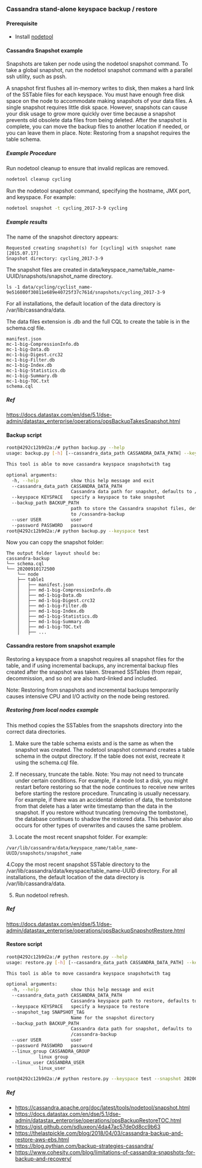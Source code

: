 ### Cassandra stand-alone keyspace backup / restore

#### Prerequisite

* Install [nodetool](https://cassandra.apache.org/doc/latest/tools/nodetool/nodetool.html)

#### Cassandra Snapshot example
Snapshots are taken per node using the nodetool snapshot command. To take a global snapshot, run the nodetool snapshot command with a parallel ssh utility, such as pssh.

A snapshot first flushes all in-memory writes to disk, then makes a hard link of the SSTable files for each keyspace. You must have enough free disk space on the node to accommodate making snapshots of your data files. A single snapshot requires little disk space. However, snapshots can cause your disk usage to grow more quickly over time because a snapshot prevents old obsolete data files from being deleted. After the snapshot is complete, you can move the backup files to another location if needed, or you can leave them in place.
Note: Restoring from a snapshot requires the table schema.
##### Example Procedure
Run nodetool cleanup to ensure that invalid replicas are removed.
```bash
nodetool cleanup cycling
```
Run the nodetool snapshot command, specifying the hostname, JMX port, and keyspace. For example:
```bash
nodetool snapshot -t cycling_2017-3-9 cycling
```
##### Example results
The name of the snapshot directory appears:
```
Requested creating snapshot(s) for [cycling] with snapshot name [2015.07.17]
Snapshot directory: cycling_2017-3-9
```
The snapshot files are created in data/keyspace_name/table_name-UUID/snapshots/snapshot_name directory.
```
ls -1 data/cycling/cyclist_name-9e516080f30811e689e40725f37c761d/snapshots/cycling_2017-3-9
```
For all installations, the default location of the data directory is /var/lib/cassandra/data.

The data files extension is .db and the full CQL to create the table is in the schema.cql file.
```
manifest.json
mc-1-big-CompressionInfo.db
mc-1-big-Data.db
mc-1-big-Digest.crc32
mc-1-big-Filter.db
mc-1-big-Index.db
mc-1-big-Statistics.db
mc-1-big-Summary.db
mc-1-big-TOC.txt
schema.cql
```
##### Ref
https://docs.datastax.com/en/dse/5.1/dse-admin/datastax_enterprise/operations/opsBackupTakesSnapshot.html

#### Backup script
```bash
root@4292c12b9d2a:/# python backup.py --help
usage: backup.py [-h] [--cassandra_data_path CASSANDRA_DATA_PATH] --keyspace KEYSPACE [--backup_path BACKUP_PATH] [--user USER] [--password PASSWORD]

This tool is able to move cassandra keyspace snapshotwith tag

optional arguments:
  -h, --help            show this help message and exit
  --cassandra_data_path CASSANDRA_DATA_PATH
                        Cassandra data path for snapshot, defaults to /var/lib/cassandra/data
  --keyspace KEYSPACE   specify a keyspace to take snapshot
  --backup_path BACKUP_PATH
                        path to store the Cassandra snapshot files, defaults
                        to /cassandra-backup
  --user USER           user
  --password PASSWORD   password
root@4292c12b9d2a:/# python backup.py --keyspace test
```
Now you can copy the snapshot folder:
```
The output folder layout should be:
cassandra-backup
└── schema.cql
└── 20200910172500
    └── node
	├── table1
	│   ├── manifest.json
	│   ├── md-1-big-CompressionInfo.db
	│   ├── md-1-big-Data.db
	│   ├── md-1-big-Digest.crc32
	│   ├── md-1-big-Filter.db
	│   ├── md-1-big-Index.db
	│   ├── md-1-big-Statistics.db
	│   ├── md-1-big-Summary.db
	│   ├── md-1-big-TOC.txt
	│   ├── ...

```
#### Cassandra restore from snapshot example
Restoring a keyspace from a snapshot requires all snapshot files for the table, and if using incremental backups, any incremental backup files created after the snapshot was taken. Streamed SSTables (from repair, decommission, and so on) are also hard-linked and included.

Note: Restoring from snapshots and incremental backups temporarily causes intensive CPU and I/O activity on the node being restored.
##### Restoring from local nodes example
This method copies the SSTables from the snapshots directory into the correct data directories.

1. Make sure the table schema exists and is the same as when the snapshot was created.
The nodetool snapshot command creates a table schema in the output directory. If the table does not exist, recreate it using the schema.cql file.

2. If necessary, truncate the table.
Note: You may not need to truncate under certain conditions. For example, if a node lost a disk, you might restart before restoring so that the node continues to receive new writes before starting the restore procedure.
Truncating is usually necessary. For example, if there was an accidental deletion of data, the tombstone from that delete has a later write timestamp than the data in the snapshot. If you restore without truncating (removing the tombstone), the database continues to shadow the restored data. This behavior also occurs for other types of overwrites and causes the same problem.

3. Locate the most recent snapshot folder. For example:
```
/var/lib/cassandra/data/keyspace_name/table_name-UUID/snapshots/snapshot_name
```

4.Copy the most recent snapshot SSTable directory to the /var/lib/cassandra/data/keyspace/table_name-UUID directory.
For all installations, the default location of the data directory is /var/lib/cassandra/data.

5. Run nodetool refresh.

##### Ref
https://docs.datastax.com/en/dse/5.1/dse-admin/datastax_enterprise/operations/opsBackupSnapshotRestore.html


#### Restore script
```bash
root@4292c12b9d2a:/# python restore.py --help
usage: restore.py [-h] [--cassandra_data_path CASSANDRA_DATA_PATH] --keyspace KEYSPACE --snapshot_tag SNAPSHOT_TAG [--backup_path BACKUP_PATH] [--user USER] [--password PASSWORD] [--linux_group CASSANDRA_GROUP] [--linux_user CASSANDRA_USER]

This tool is able to move cassandra keyspace snapshotwith tag

optional arguments:
  -h, --help            show this help message and exit
  --cassandra_data_path CASSANDRA_DATA_PATH
                        Cassandra keyspace path to restore, defaults to /var/lib/cassandra/data
  --keyspace KEYSPACE   specify a keyspace to restore
  --snapshot_tag SNAPSHOT_TAG
                        Name for the snapshot directory
  --backup_path BACKUP_PATH
                        Cassandra data path for snapshot, defaults to
                        /cassandra-backup
  --user USER           user
  --password PASSWORD   password
  --linux_group CASSANDRA_GROUP
  			linux group
  --linux_user CASSANDRA_USER
  			linux_user

root@4292c12b9d2a:/# python restore.py --keyspace test --snapshot 20200910172500
```
##### Ref
* https://cassandra.apache.org/doc/latest/tools/nodetool/snapshot.html
* https://docs.datastax.com/en/dse/5.1/dse-admin/datastax_enterprise/operations/opsBackupRestoreTOC.html
* https://gist.github.com/sdluxeon/4da47ac57de0d8cc9b63
* https://thelastpickle.com/blog/2018/04/03/cassandra-backup-and-restore-aws-ebs.html
* https://blog.pythian.com/backup-strategies-cassandra/
* https://www.cohesity.com/blog/limitations-of-cassandra-snapshots-for-backup-and-recovery/
